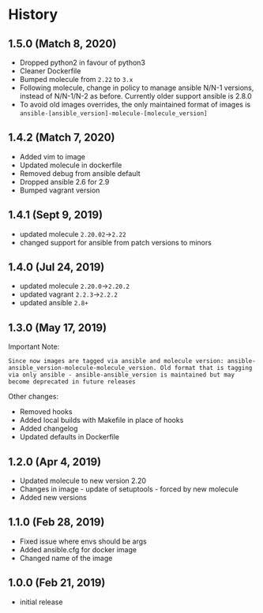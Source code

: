 # History

## 1.5.0 (Match 8, 2020)

* Dropped python2 in favour of python3
* Cleaner Dockerfile
* Bumped molecule from `2.22` to `3.x`
* Following molecule, change in policy to manage ansible N/N-1 versions, instead of N/N-1/N-2 as before. Currently older support ansible is 2.8.0
* To avoid old images overrides, the only maintained format of images is `ansible-[ansible_version]-molecule-[molecule_version]`

## 1.4.2 (Match 7, 2020)

* Added vim to image
* Updated molecule in dockerfile
* Removed debug from ansible default
* Dropped ansible 2.6 for 2.9
* Bumped vagrant version

## 1.4.1 (Sept 9, 2019)

* updated molecule `2.20.02`->`2.22`
* changed support for ansible from patch versions to minors

## 1.4.0 (Jul 24, 2019)

* updated molecule `2.20.0`->`2.20.2`
* updated vagrant `2.2.3`->`2.2.2`
* updated ansible `2.8+`

## 1.3.0 (May 17, 2019)

Important Note:

`Since now images are tagged via ansible and molecule version: ansible-ansible_version-molecule-molecule_version. Old format that is tagging via only ansible - ansible-ansible_version is maintained but may become deprecated in future releases`

Other changes:

* Removed hooks
* Added local builds with Makefile in place of hooks
* Added changelog
* Updated defaults in Dockerfile

## 1.2.0 (Apr 4, 2019)

* Updated molecule to new version 2.20
* Changes in image - update of setuptools - forced by new molecule
* Added new versions

## 1.1.0 (Feb 28, 2019)

* Fixed issue where envs should be args
* Added ansible.cfg for docker image
* Changed name of the image

## 1.0.0 (Feb 21, 2019)

* initial release

<!-- ### Backwards Incompatibilities / Notes -->

<!-- ### Important Changes -->

<!-- ### Others -->

<!-- ### Bug Fixes -->

<!-- ### Known Issues -->
